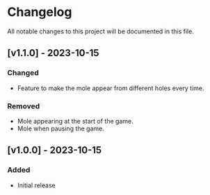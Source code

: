# Changelog

All notable changes to this project will be documented in this file.

## [v1.1.0] - 2023-10-15

### Changed

- Feature to make the mole appear from different holes every time.

### Removed

- Mole appearing at the start of the game.
- Mole when pausing the game.

## [v1.0.0] - 2023-10-15

### Added

- Initial release
